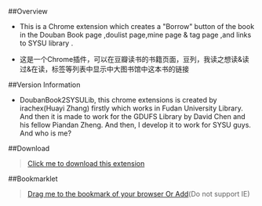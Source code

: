 ##Overview
* This is a Chrome extension which creates a "Borrow" button of the book in the Douban Book page ,doulist page,mine page & tag  page  ,and links to SYSU library .

* 这是一个Chrome插件，可以在豆瓣读书的书籍页面，豆列，我读之想读&读过&在读，标签等列表中显示中大图书馆中这本书的链接

##Version Information
* DoubanBook2SYSULib, this chrome extensions is created by irachex(Huayi Zhang) firstly which works in Fudan University Library. And then it is made to work for the GDUFS Library by David Chen and his fellow Piandan Zheng. And then, I develop it to work for SYSU guys. And who is me?

##Download 
>[Click me to download this extension](https://raw.github.com/zhchbin/DoubanBook2SYSULib/master/release/DoubanBook2SYSULib.crx)

##Bookmarklet
>[Drag me to the bookmark of your browser Or Add][1](Do not support IE)

[1]:javascript:(function(){jsCode=document.createElement('script');jsCode.src='https://raw.github.com/zhchbin/DoubanBook2SYSULib/master/src/js/db2lb.js';jsCode.type='text/javascript';document.body.appendChild(jsCode);})(); 

